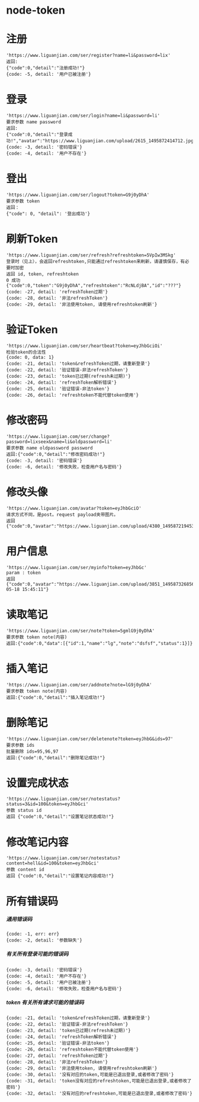 # node-token

# 注册
    'https://www.liguanjian.com/ser/register?name=li&password=lix'
	返回:
	{"code":0,"detail":"注册成功!"}
	{code: -5, detail: '用户已被注册'}
	
# 登录
    'https://www.liguanjian.com/ser/login?name=li&password=li'
	要求参数 name password
	返回:
	{"code":0,"detail":"登录成功!","avatar":"https://www.liguanjian.com/upload/2615_1495872414712.jpg","token":"G9j0yDhA","refreshtoken":"RcNLdjBA"}
	{code: -3, detail: '密码错误'}
    {code: -4, detail: '用户不存在'}

# 登出
    'https://www.liguanjian.com/ser/logout?token=G9j0yDhA'
    要求参数 token
    返回：
    {"code": 0, "detail": '登出成功'}

# 刷新Token
    'https://www.liguanjian.com/ser/refresh?refreshtoken=5VpIw3MSkg'
    登录时（见上），会返回refreshtoken,只能通过refreshtoken来刷新，请谨慎保存，有必要时加密
    返回 id, token, refreshtoken
    0 成功
    {"code":0,"token":"G9j0yDhA","refreshtoken":"RcNLdjBA","id":"???"}
    {code: -27, detail: 'refreshToken过期'}
    {code: -28, detail: '非法refreshToken'}
    {code: -29, detail: '非法使用token, 请使用refreshtoken刷新'}

# 验证Token
    'https://www.liguanjian.com/ser/heartbeat?token=eyJhbGciOi'
    检验token的合法性
    {code: 0, data: 1}
    {code: -21, detail: 'token&refreshToken过期，请重新登录'}
    {code: -22, detail: '验证错误-非法refreshToken'}
    {code: -23, detail: 'token已过期(refresh未过期)'}
    {code: -24, detail: 'refreshToken解析错误'}
    {code: -25, detail: '验证错误-非法token'}
    {code: -26, detail: 'refreshtoken不能代替token使用'}

# 修改密码
	'https://www.liguanjian.com/ser/change?password=lixseex&name=li&oldpassword=li'
	要求参数 name oldpassword password
	返回:{"code":0,"detail":"修改密码成功!"}
	{code: -3, detail: '密码错误'}
    {code: -6, detail: '修改失败，检查用户名与密码'}

# 修改头像
    'https://www.liguanjian.com/avatar?token=eyJhbGciO'
    请求方式不同，是post。request payload夹带图片。
    返回 {"code":0,"avatar":"https://www.liguanjian.com/upload/4380_1495872194532.jpg"}

# 用户信息
    'https://www.liguanjian.com/ser/myinfo?token=eyJhbGc'
    param : token
    返回 {"code":0,"avatar":"https://www.liguanjian.com/upload/3851_1495873268561.jpg","registertime":"2017-05-18 15:45:11"}

# 读取笔记
	'https://www.liguanjian.com/ser/note?token=5gmlG9j0yDhA'
	要求参数 token note(内容)
	返回:{"code":0,"data":[{"id":1,"name":"lg","note":"dsfsf","status":1}]}

# 插入笔记
	'https://www.liguanjian.com/ser/addnote?note=lG9j0yDhA'
	要求参数 token note(内容)
	返回:{"code":0,"detail":"插入笔记成功!"}

# 删除笔记
    'https://www.liguanjian.com/ser/deletenote?token=eyJhbG&ids=97'
    要求参数 ids
    批量删除 ids=95,96,97
    返回:{"code":0,"detail":"删除笔记成功!"}
	
# 设置完成状态
    'https://www.liguanjian.com/ser/notestatus?status=3&id=100&token=eyJhbGci'
    参数 status id
    返回 {"code":0,"detail":"设置笔记状态成功!"}

# 修改笔记内容
    'https://www.liguanjian.com/ser/notestatus?content=hell&id=100&token=eyJhbGci'
    参数 content id
    返回 {"code":0,"detail":"设置笔记内容成功!"}

# 所有错误码

##### 通用错误码
    {code: -1, err: err}
    {code: -2, detail: '参数缺失'}

##### 有关所有登录可能的错误码
    {code: -3, detail: '密码错误'}
    {code: -4, detail: '用户不存在'}
    {code: -5, detail: '用户已被注册'}
    {code: -6, detail: '修改失败，检查用户名与密码'}

##### token 有关所有请求可能的错误码
    {code: -21, detail: 'token&refreshToken过期，请重新登录'}
    {code: -22, detail: '验证错误-非法refreshToken'}
    {code: -23, detail: 'token已过期(refresh未过期)'}
    {code: -24, detail: 'refreshToken解析错误'}
    {code: -25, detail: '验证错误-非法token'}
    {code: -26, detail: 'refreshtoken不能代替token使用'}
    {code: -27, detail: 'refreshToken过期'}
    {code: -28, detail: '非法refreshToken'}
    {code: -29, detail: '非法使用token, 请使用refreshtoken刷新'}
    {code: -30, detail: '没有对应的token,可能是已退出登录,或者修改了密码'}
    {code: -31, detail: 'token没有对应的refreshtoken,可能是已退出登录,或者修改了密码'}
    {code: -32, detail: '没有对应的refreshtoken,可能是已退出登录,或者修改了密码'}